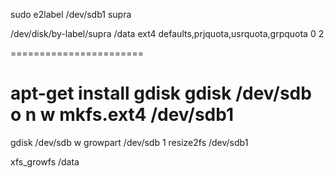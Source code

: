 

sudo e2label /dev/sdb1 supra

/dev/disk/by-label/supra /data ext4  defaults,prjquota,usrquota,grpquota 0 2

=======================

apt-get install gdisk
gdisk /dev/sdb
o
n
w
mkfs.ext4 /dev/sdb1
==============================


gdisk /dev/sdb
w
growpart /dev/sdb 1
resize2fs /dev/sdb1

xfs_growfs /data
